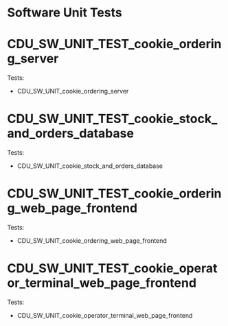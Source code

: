 # Software Unit Tests

# CDU_SW_UNIT_TEST_cookie_ordering_server

Tests:

- CDU_SW_UNIT_cookie_ordering_server


# CDU_SW_UNIT_TEST_cookie_stock_and_orders_database

Tests:

- CDU_SW_UNIT_cookie_stock_and_orders_database


# CDU_SW_UNIT_TEST_cookie_ordering_web_page_frontend

Tests:

- CDU_SW_UNIT_cookie_ordering_web_page_frontend


# CDU_SW_UNIT_TEST_cookie_operator_terminal_web_page_frontend

Tests:

- CDU_SW_UNIT_cookie_operator_terminal_web_page_frontend
